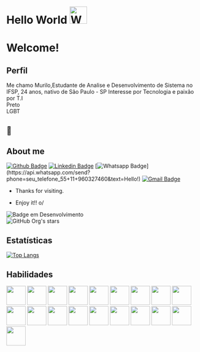 
<h1 align="left">
    Hello World
    <img src="https://raw.githubusercontent.com/nixin72/nixin72/master/wave.gif" 
         alt="Waving hand animated gif"
         height="45"
         width="45" />
</h1>

# Welcome!
 

 
## Perfil
Me chamo Murilo,Estudante de Analise e Desenvolvimento de Sistema no IFSP, 24 anos, nativo de São Paulo - SP
Interesse por Tecnologia e paixão por T.I 
<br> Preto
<br> LGBT
## :hammer:   <br>
 
## About me 
[![Github Badge](https://img.shields.io/badge/-Github-000?style=flat-square&logo=Github&logoColor=white&link=https://github.com/carlosmurilosantos)](https://github.com/carlosmurilosantos)
[![Linkedin Badge](https://img.shields.io/badge/-LinkedIn-blue?style=flat-square&logo=Linkedin&logoColor=white&link=link_do_seu_perfil_no_linkedin)](link_do_seu_perfil_no_linkedin)
[![Whatsapp Badge](https://img.shields.io/badge/-Whatsapp-4CA143?style=flat-square&labelColor=4CA143&logo=whatsapp&logoColor=white&link=https://api.whatsapp.com/send?phone=seu_telefone_55+11+960327460&text=Hello!)](https://api.whatsapp.com/send?phone=seu_telefone_55+11+960327460&text=Hello!)
[![Gmail Badge](https://img.shields.io/badge/-Gmail-c14438?style=flat-square&logo=Gmail&logoColor=white&link=mailto:murilo.c@aluno.ifsp.edu.br)](mailto:murilo.c@aluno.ifsp.edu.br)
 
- Thanks for visiting. 
 
- Enjoy it!! o/

![Badge em Desenvolvimento](http://img.shields.io/static/v1?label=STATUS&message=EM%20DESENVOLVIMENTO&color=GREEN&style=for-the-badge) <br>
![GitHub Org's stars](https://img.shields.io/github/stars/carlosmurilosantos?style=social)

## Estatísticas
[![Top Langs](https://github-readme-stats.vercel.app/api/top-langs/?username=carlosmurilosantos)](https://github.com/carlosmurilosantos/github-readme-stats)
## Habilidades
<p float="left">


<img src="https://cdn.jsdelivr.net/gh/devicons/devicon/icons/c/c-original.svg" width="50px" heigth="50px"/>
<img src="https://cdn.jsdelivr.net/gh/devicons/devicon/icons/bootstrap/bootstrap-original.svg" width="50px" heigth="50px"/>
<img src="https://cdn.jsdelivr.net/gh/devicons/devicon/icons/css3/css3-original.svg" width="50px" heigth="50px"/>
<img src="https://cdn.jsdelivr.net/gh/devicons/devicon/icons/html5/html5-plain-wordmark.svg" width="50px" heigth="50px"/>
<img src="https://cdn.jsdelivr.net/gh/devicons/devicon/icons/ionic/ionic-original.svg" width="50px" heigth="50px"/>
<img src="https://cdn.jsdelivr.net/gh/devicons/devicon/icons/java/java-original.svg" width="50px" heigth="50px"/>
<img src="https://cdn.jsdelivr.net/gh/devicons/devicon/icons/javascript/javascript-original.svg" width="50px" heigth="50px"/>
<img src="https://cdn.jsdelivr.net/gh/devicons/devicon/icons/trello/trello-plain.svg" width="50px" heigth="50px"/>
<img src="https://cdn.jsdelivr.net/gh/devicons/devicon/icons/mysql/mysql-original.svg"  width="50px" heigth="50px"/>
<img src="https://cdn.jsdelivr.net/gh/devicons/devicon/icons/python/python-original.svg" width="50px" heigth="50px"/>
<img src="https://cdn.jsdelivr.net/gh/devicons/devicon/icons/windows8/windows8-original.svg" width="50px" heigth="50px"/>
<img src="https://cdn.jsdelivr.net/gh/devicons/devicon/icons/intellij/intellij-original.svg"  width="50px" heigth="50px"/>
<img src="https://cdn.jsdelivr.net/gh/devicons/devicon/icons/java/java-original.svg"  width="50px" heigth="50px"/>
<img src="https://cdn.jsdelivr.net/gh/devicons/devicon/icons/kotlin/kotlin-plain-wordmark.svg"  width="50px" heigth="50px"/>
<img src="https://cdn.jsdelivr.net/gh/devicons/devicon/icons/php/php-original.svg" width="50px" heigth="50px"/>
<img src="https://cdn.jsdelivr.net/gh/devicons/devicon/icons/trello/trello-plain.svg" width="50px" heigth="50px"/>
<img src="https://cdn.jsdelivr.net/gh/devicons/devicon/icons/heroku/heroku-original.svg" width="50px" heigth="50px"/>
<img src="https://cdn.jsdelivr.net/gh/devicons/devicon/icons/androidstudio/androidstudio-original.svg" width="50px" height="50px" />
<img src="https://cdn.jsdelivr.net/gh/devicons/devicon/icons/cucumber/cucumber-plain.svg" width="50px" height="50px" />


</p>
